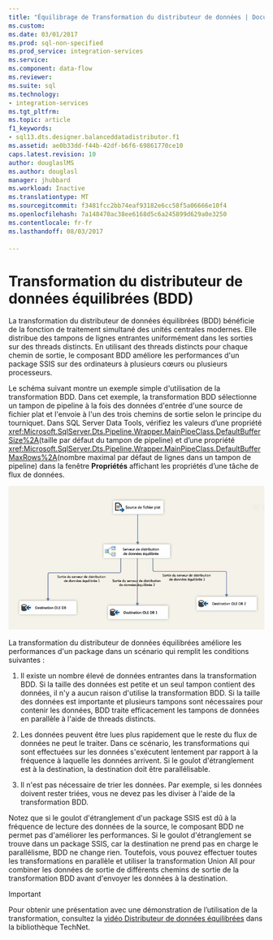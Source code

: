 ```yaml
---
title: "Équilibrage de Transformation du distributeur de données | Documents Microsoft"
ms.custom: 
ms.date: 03/01/2017
ms.prod: sql-non-specified
ms.prod_service: integration-services
ms.service: 
ms.component: data-flow
ms.reviewer: 
ms.suite: sql
ms.technology:
- integration-services
ms.tgt_pltfrm: 
ms.topic: article
f1_keywords:
- sql13.dts.designer.balanceddatadistributor.f1
ms.assetid: ae0b33dd-f44b-42df-b6f6-69861770ce10
caps.latest.revision: 10
author: douglaslMS
ms.author: douglasl
manager: jhubbard
ms.workload: Inactive
ms.translationtype: MT
ms.sourcegitcommit: f3481fcc2bb74eaf93182e6cc58f5a06666e10f4
ms.openlocfilehash: 7a148470ac38ee6168d5c6a245899d629a0e3250
ms.contentlocale: fr-fr
ms.lasthandoff: 08/03/2017

---
```

# <a name="balanced-data-distributor-transformation"></a>Transformation du distributeur de données équilibrées (BDD)
  La transformation du distributeur de données équilibrées (BDD) bénéficie de la fonction de traitement simultané des unités centrales modernes. Elle distribue des tampons de lignes entrantes uniformément dans les sorties sur des threads distincts. En utilisant des threads distincts pour chaque chemin de sortie, le composant BDD améliore les performances d'un package SSIS sur des ordinateurs à plusieurs cœurs ou plusieurs processeurs.  
  
 Le schéma suivant montre un exemple simple d'utilisation de la transformation BDD. Dans cet exemple, la transformation BDD sélectionne un tampon de pipeline à la fois des données d'entrée d'une source de fichier plat et l'envoie à l'un des trois chemins de sortie selon le principe du tourniquet. Dans SQL Server Data Tools, vérifiez les valeurs d’une propriété <xref:Microsoft.SqlServer.Dts.Pipeline.Wrapper.MainPipeClass.DefaultBufferSize%2A>(taille par défaut du tampon de pipeline) et d’une propriété <xref:Microsoft.SqlServer.Dts.Pipeline.Wrapper.MainPipeClass.DefaultBufferMaxRows%2A>(nombre maximal par défaut de lignes dans un tampon de pipeline) dans la fenêtre **Propriétés** affichant les propriétés d’une tâche de flux de données.  
  
 ![Distributeur de données équilibrées](../../../integration-services/data-flow/transformations/media/balanceddatadistributor.JPG "distributeur de données équilibrées")  
  
 La transformation du distributeur de données équilibrées améliore les performances d'un package dans un scénario qui remplit les conditions suivantes :  
  
1.  Il existe un nombre élevé de données entrantes dans la transformation BDD. Si la taille des données est petite et un seul tampon contient des données, il n'y a aucun raison d'utilise la transformation BDD. Si la taille des données est importante et plusieurs tampons sont nécessaires pour contenir les données, BDD traite efficacement les tampons de données en parallèle à l'aide de threads distincts.  
  
2.  Les données peuvent être lues plus rapidement que le reste du flux de données ne peut le traiter. Dans ce scénario, les transformations qui sont effectuées sur les données s'exécutent lentement par rapport à la fréquence à laquelle les données arrivent. Si le goulot d'étranglement est à la destination, la destination doit être parallélisable.  
  
3.  Il n'est pas nécessaire de trier les données. Par exemple, si les données doivent rester triées, vous ne devez pas les diviser à l'aide de la transformation BDD.  
  
 Notez que si le goulot d'étranglement d'un package SSIS est dû à la fréquence de lecture des données de la source, le composant BDD ne permet pas d'améliorer les performances. Si le goulot d'étranglement se trouve dans un package SSIS, car la destination ne prend pas en charge le parallélisme, BDD ne change rien. Toutefois, vous pouvez effectuer toutes les transformations en parallèle et utiliser la transformation Union All pour combiner les données de sortie de différents chemins de sortie de la transformation BDD avant d'envoyer les données à la destination.  
  
> [!IMPORTANT]  
>  Pour obtenir une présentation avec une démonstration de l’utilisation de la transformation, consultez la [vidéo Distributeur de données équilibrées](http://go.microsoft.com/fwlink/?LinkID=226278) dans la bibliothèque TechNet.  
  
  

